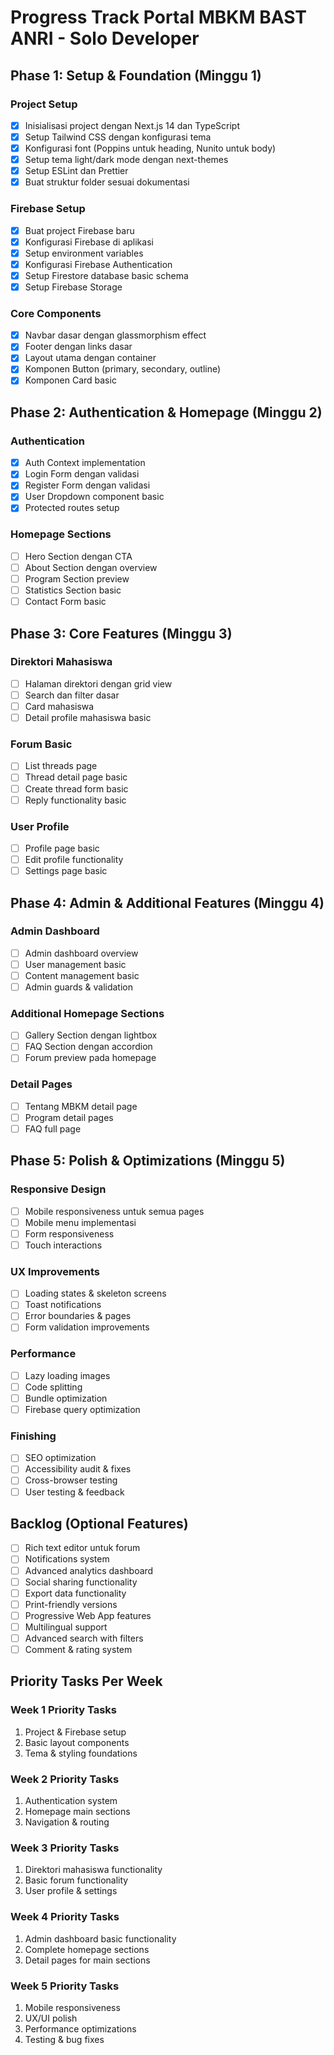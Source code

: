 # Progress Track Portal MBKM BAST ANRI - Solo Developer

## Phase 1: Setup & Foundation (Minggu 1)

### Project Setup

- [x] Inisialisasi project dengan Next.js 14 dan TypeScript
- [x] Setup Tailwind CSS dengan konfigurasi tema
- [x] Konfigurasi font (Poppins untuk heading, Nunito untuk body)
- [x] Setup tema light/dark mode dengan next-themes
- [x] Setup ESLint dan Prettier
- [x] Buat struktur folder sesuai dokumentasi

### Firebase Setup

- [x] Buat project Firebase baru
- [x] Konfigurasi Firebase di aplikasi
- [x] Setup environment variables
- [x] Konfigurasi Firebase Authentication
- [x] Setup Firestore database basic schema
- [x] Setup Firebase Storage

### Core Components

- [x] Navbar dasar dengan glassmorphism effect
- [x] Footer dengan links dasar
- [x] Layout utama dengan container
- [x] Komponen Button (primary, secondary, outline)
- [x] Komponen Card basic

## Phase 2: Authentication & Homepage (Minggu 2)

### Authentication

- [x] Auth Context implementation
- [x] Login Form dengan validasi
- [x] Register Form dengan validasi
- [x] User Dropdown component basic
- [x] Protected routes setup

### Homepage Sections

- [ ] Hero Section dengan CTA
- [ ] About Section dengan overview
- [ ] Program Section preview
- [ ] Statistics Section basic
- [ ] Contact Form basic

## Phase 3: Core Features (Minggu 3)

### Direktori Mahasiswa

- [ ] Halaman direktori dengan grid view
- [ ] Search dan filter dasar
- [ ] Card mahasiswa
- [ ] Detail profile mahasiswa basic

### Forum Basic

- [ ] List threads page
- [ ] Thread detail page basic
- [ ] Create thread form basic
- [ ] Reply functionality basic

### User Profile

- [ ] Profile page basic
- [ ] Edit profile functionality
- [ ] Settings page basic

## Phase 4: Admin & Additional Features (Minggu 4)

### Admin Dashboard

- [ ] Admin dashboard overview
- [ ] User management basic
- [ ] Content management basic
- [ ] Admin guards & validation

### Additional Homepage Sections

- [ ] Gallery Section dengan lightbox
- [ ] FAQ Section dengan accordion
- [ ] Forum preview pada homepage

### Detail Pages

- [ ] Tentang MBKM detail page
- [ ] Program detail pages
- [ ] FAQ full page

## Phase 5: Polish & Optimizations (Minggu 5)

### Responsive Design

- [ ] Mobile responsiveness untuk semua pages
- [ ] Mobile menu implementasi
- [ ] Form responsiveness
- [ ] Touch interactions

### UX Improvements

- [ ] Loading states & skeleton screens
- [ ] Toast notifications
- [ ] Error boundaries & pages
- [ ] Form validation improvements

### Performance

- [ ] Lazy loading images
- [ ] Code splitting
- [ ] Bundle optimization
- [ ] Firebase query optimization

### Finishing

- [ ] SEO optimization
- [ ] Accessibility audit & fixes
- [ ] Cross-browser testing
- [ ] User testing & feedback

## Backlog (Optional Features)

- [ ] Rich text editor untuk forum
- [ ] Notifications system
- [ ] Advanced analytics dashboard
- [ ] Social sharing functionality
- [ ] Export data functionality
- [ ] Print-friendly versions
- [ ] Progressive Web App features
- [ ] Multilingual support
- [ ] Advanced search with filters
- [ ] Comment & rating system

## Priority Tasks Per Week

### Week 1 Priority Tasks

1. Project & Firebase setup
2. Basic layout components
3. Tema & styling foundations

### Week 2 Priority Tasks

1. Authentication system
2. Homepage main sections
3. Navigation & routing

### Week 3 Priority Tasks

1. Direktori mahasiswa functionality
2. Basic forum functionality
3. User profile & settings

### Week 4 Priority Tasks

1. Admin dashboard basic functionality
2. Complete homepage sections
3. Detail pages for main sections

### Week 5 Priority Tasks

1. Mobile responsiveness
2. UX/UI polish
3. Performance optimizations
4. Testing & bug fixes
